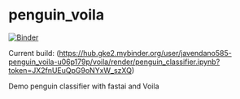 # penguin_voila

[![Binder](https://mybinder.org/badge_logo.svg)](https://mybinder.org/v2/gh/javendano585/penguin_voila/HEAD?urlpath=%2Fvoila%2Frender%2Fpenguin_classifier.ipynb)

Current build: (https://hub.gke2.mybinder.org/user/javendano585-penguin_voila-u06p179p/voila/render/penguin_classifier.ipynb?token=JX2fnUEuQpG9oNYxW_szXQ)

Demo penguin classifier with fastai and Voila
